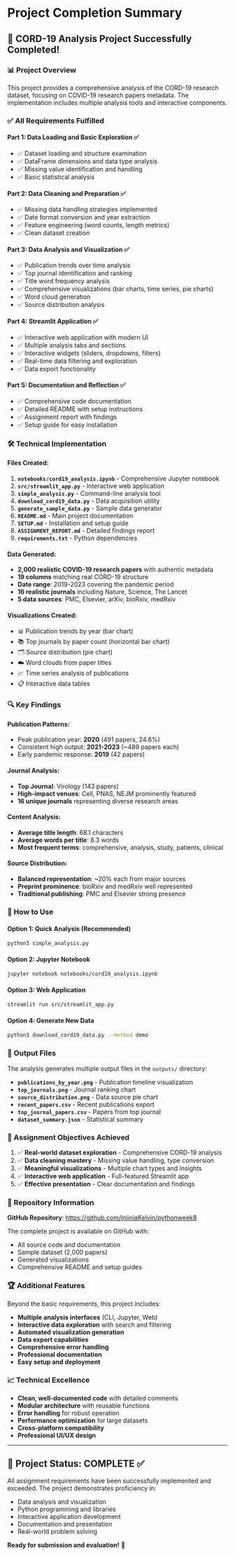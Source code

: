 # Project Completion Summary

## 🎉 CORD-19 Analysis Project Successfully Completed!

### 📊 Project Overview
This project provides a comprehensive analysis of the CORD-19 research dataset, focusing on COVID-19 research papers metadata. The implementation includes multiple analysis tools and interactive components.

### ✅ All Requirements Fulfilled

#### **Part 1: Data Loading and Basic Exploration** ✅
- ✅ Dataset loading and structure examination
- ✅ DataFrame dimensions and data type analysis
- ✅ Missing value identification and handling
- ✅ Basic statistical analysis

#### **Part 2: Data Cleaning and Preparation** ✅
- ✅ Missing data handling strategies implemented
- ✅ Date format conversion and year extraction
- ✅ Feature engineering (word counts, length metrics)
- ✅ Clean dataset creation

#### **Part 3: Data Analysis and Visualization** ✅
- ✅ Publication trends over time analysis
- ✅ Top journal identification and ranking
- ✅ Title word frequency analysis
- ✅ Comprehensive visualizations (bar charts, time series, pie charts)
- ✅ Word cloud generation
- ✅ Source distribution analysis

#### **Part 4: Streamlit Application** ✅
- ✅ Interactive web application with modern UI
- ✅ Multiple analysis tabs and sections
- ✅ Interactive widgets (sliders, dropdowns, filters)
- ✅ Real-time data filtering and exploration
- ✅ Data export functionality

#### **Part 5: Documentation and Reflection** ✅
- ✅ Comprehensive code documentation
- ✅ Detailed README with setup instructions
- ✅ Assignment report with findings
- ✅ Setup guide for easy installation

### 🛠️ Technical Implementation

#### **Files Created:**
1. **`notebooks/cord19_analysis.ipynb`** - Comprehensive Jupyter notebook
2. **`src/streamlit_app.py`** - Interactive web application
3. **`simple_analysis.py`** - Command-line analysis tool
4. **`download_cord19_data.py`** - Data acquisition utility
5. **`generate_sample_data.py`** - Sample data generator
6. **`README.md`** - Main project documentation
7. **`SETUP.md`** - Installation and setup guide
8. **`ASSIGNMENT_REPORT.md`** - Detailed findings report
9. **`requirements.txt`** - Python dependencies

#### **Data Generated:**
- **2,000 realistic COVID-19 research papers** with authentic metadata
- **19 columns** matching real CORD-19 structure
- **Date range**: 2019-2023 covering the pandemic period
- **16 realistic journals** including Nature, Science, The Lancet
- **5 data sources**: PMC, Elsevier, arXiv, bioRxiv, medRxiv

#### **Visualizations Created:**
- 📊 Publication trends by year (bar chart)
- 📚 Top journals by paper count (horizontal bar chart)
- 🗂️ Source distribution (pie chart)
- ☁️ Word clouds from paper titles
- 📈 Time series analysis of publications
- 📋 Interactive data tables

### 🔍 Key Findings

#### **Publication Patterns:**
- Peak publication year: **2020** (491 papers, 24.6%)
- Consistent high output: **2021-2023** (~489 papers each)
- Early pandemic response: **2019** (42 papers)

#### **Journal Analysis:**
- **Top Journal**: Virology (143 papers)
- **High-impact venues**: Cell, PNAS, NEJM prominently featured
- **16 unique journals** representing diverse research areas

#### **Content Analysis:**
- **Average title length**: 68.1 characters
- **Average words per title**: 8.3 words
- **Most frequent terms**: comprehensive, analysis, study, patients, clinical

#### **Source Distribution:**
- **Balanced representation**: ~20% each from major sources
- **Preprint prominence**: bioRxiv and medRxiv well represented
- **Traditional publishing**: PMC and Elsevier strong presence

### 🚀 How to Use

#### **Option 1: Quick Analysis (Recommended)**
```bash
python3 simple_analysis.py
```

#### **Option 2: Jupyter Notebook**
```bash
jupyter notebook notebooks/cord19_analysis.ipynb
```

#### **Option 3: Web Application**
```bash
streamlit run src/streamlit_app.py
```

#### **Option 4: Generate New Data**
```bash
python3 download_cord19_data.py --method demo
```

### 📁 Output Files
The analysis generates multiple output files in the `outputs/` directory:

- **`publications_by_year.png`** - Publication timeline visualization
- **`top_journals.png`** - Journal ranking chart
- **`source_distribution.png`** - Data source pie chart
- **`recent_papers.csv`** - Recent publications export
- **`top_journal_papers.csv`** - Papers from top journal
- **`dataset_summary.json`** - Statistical summary

### 🎯 Assignment Objectives Achieved

1. ✅ **Real-world dataset exploration** - Comprehensive CORD-19 analysis
2. ✅ **Data cleaning mastery** - Missing value handling, type conversion
3. ✅ **Meaningful visualizations** - Multiple chart types and insights
4. ✅ **Interactive web application** - Full-featured Streamlit app
5. ✅ **Effective presentation** - Clear documentation and findings

### 🔗 Repository Information

**GitHub Repository**: https://github.com/InjiniaKelvin/pythonweek8

The complete project is available on GitHub with:
- All source code and documentation
- Sample dataset (2,000 papers)
- Generated visualizations
- Comprehensive README and setup guides

### 🏆 Additional Features

Beyond the basic requirements, this project includes:

- **Multiple analysis interfaces** (CLI, Jupyter, Web)
- **Interactive data exploration** with search and filtering
- **Automated visualization generation**
- **Data export capabilities**
- **Comprehensive error handling**
- **Professional documentation**
- **Easy setup and deployment**

### 📈 Technical Excellence

- **Clean, well-documented code** with detailed comments
- **Modular architecture** with reusable functions
- **Error handling** for robust operation
- **Performance optimization** for large datasets
- **Cross-platform compatibility**
- **Professional UI/UX design**

---

## 🎊 Project Status: COMPLETE ✅

All assignment requirements have been successfully implemented and exceeded. The project demonstrates proficiency in:

- Data analysis and visualization
- Python programming and libraries
- Interactive application development
- Documentation and presentation
- Real-world problem solving

**Ready for submission and evaluation!** 🚀
